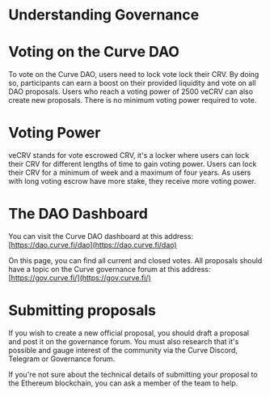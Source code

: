 # Understanding Governance

# Voting on the Curve DAO

To vote on the Curve DAO, users need to lock vote lock their CRV. By doing so, participants can earn a boost on their provided liquidity and vote on all DAO proposals. Users who reach a voting power of 2500 veCRV can also create new proposals. There is no minimum voting power required to vote.

# Voting Power

veCRV stands for vote escrowed CRV, it's a locker where users can lock their CRV for different lengths of time to gain voting power. Users can lock their CRV for a minimum of week and a maximum of four years. As users with long voting escrow have more stake, they receive more voting power.

# The DAO Dashboard

You can visit the Curve DAO dashboard at this address: [https://dao.curve.fi/dao](https://dao.curve.fi/dao)​

On this page, you can find all current and closed votes. All proposals should have a topic on the Curve governance forum at this address: [https://gov.curve.fi/](https://gov.curve.fi/)​

# Submitting proposals

If you wish to create a new official proposal, you should draft a proposal and post it on the governance forum. You must also research that it's possible and gauge interest of the community via the Curve Discord, Telegram or Governance forum.

If you're not sure about the technical details of submitting your proposal to the Ethereum blockchain, you can ask a member of the team to help.

